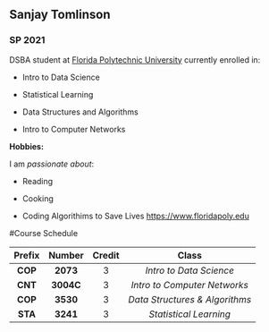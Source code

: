 ## Sanjay Tomlinson

### SP 2021 

DSBA student at [Florida Polytechnic University](https://www.floridapoly.edu) currently enrolled in: 

- Intro to Data Science

- Statistical Learning 

- Data Structures and Algorithms

- Intro to Computer Networks

**Hobbies:**

I am _passionate about_: 

- Reading

- Cooking 

- Coding Algorithims to Save Lives <https://www.floridapoly.edu>

#Course Schedule

|Prefix |Number   |Credit|Class                         |
|:-----:|:-------:|:----:|:----------------------------:|
|**COP**|**2073** |   3  |*Intro to Data Science*       |
|**CNT**|**3004C**|   3  |*Intro to Computer Networks*  |
|**COP**|**3530** |   3  |*Data Structures & Algorithms*|
|**STA**|**3241** |   3  |*Statistical Learning*        |
